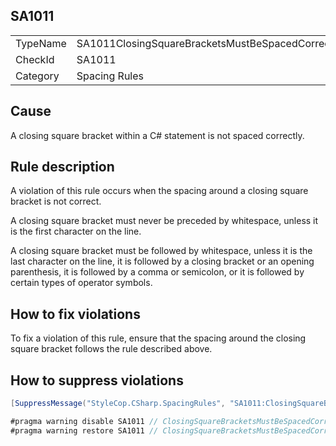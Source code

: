 ﻿## SA1011

<table>
<tr>
  <td>TypeName</td>
  <td>SA1011ClosingSquareBracketsMustBeSpacedCorrectly</td>
</tr>
<tr>
  <td>CheckId</td>
  <td>SA1011</td>
</tr>
<tr>
  <td>Category</td>
  <td>Spacing Rules</td>
</tr>
</table>

## Cause

A closing square bracket within a C# statement is not spaced correctly.

## Rule description

A violation of this rule occurs when the spacing around a closing square bracket is not correct.

A closing square bracket must never be preceded by whitespace, unless it is the first character on the line.

A closing square bracket must be followed by whitespace, unless it is the last character on the line, it is followed by a closing bracket or an opening parenthesis, it is followed by a comma or semicolon, or it is followed by certain types of operator symbols.

## How to fix violations

To fix a violation of this rule, ensure that the spacing around the closing square bracket follows the rule described above.

## How to suppress violations

```csharp
[SuppressMessage("StyleCop.CSharp.SpacingRules", "SA1011:ClosingSquareBracketsMustBeSpacedCorrectly", Justification = "Reviewed.")]
```

```csharp
#pragma warning disable SA1011 // ClosingSquareBracketsMustBeSpacedCorrectly
#pragma warning restore SA1011 // ClosingSquareBracketsMustBeSpacedCorrectly
```
